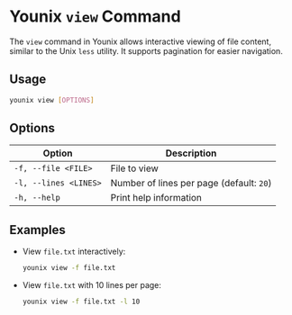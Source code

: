 # Younix `view` Command

The `view` command in Younix allows interactive viewing of file content, similar to the Unix `less` utility. It supports pagination for easier navigation.

## Usage

```bash
younix view [OPTIONS]
```

## Options

| Option              | Description                              |
|---------------------|------------------------------------------|
| `-f, --file <FILE>` | File to view                             |
| `-l, --lines <LINES>` | Number of lines per page (default: `20`) |
| `-h, --help`        | Print help information                   |

## Examples

- View `file.txt` interactively:
  ```bash
  younix view -f file.txt
  ```

- View `file.txt` with 10 lines per page:
  ```bash
  younix view -f file.txt -l 10
  ```
